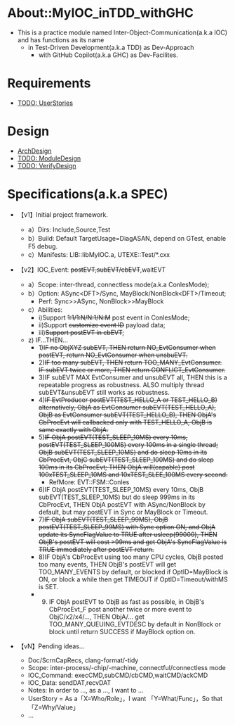 # About::MyIOC_inTDD_withGHC

* This is a practice module named Inter-Object-Communication(a.k.a IOC) and has functions as its name
  * in Test-Driven Development(a.k.a TDD) as Dev-Approach
    * with GitHub Copilot(a.k.a GHC) as Dev-Facilites.

# Requirements

* [TODO: UserStories](./README_UserStories.md)

# Design

* [ArchDesign](./README_ArchDesign.md)
* [TODO: ModuleDesign](./README_ModuleDesign.md)
* [TODO: VerifyDesign](./README_VerifyDesign.md)


# Specifications(a.k.a SPEC)

* 【v1】Initial project framework.
  * a）Dirs: Include,Source,Test
  * b）Build: Default TargetUsage=DiagASAN, depend on GTest, enable F5 debug.
  * c）Manifests: LIB::libMyIOC.a, UTEXE::Test/*.cxx

* 【v2】IOC_Event: ~~postEVT,subEVT/cbEVT~~,waitEVT
  * a）Scope: inter-thread, connectless mode(a.k.a ConlesMode);
  * b）Option: ASync\<DFT\>/Sync, MayBlock/NonBlock\<DFT>\/Timeout;
    * Perf: Sync>>ASync, NonBlock>>MayBlock
  * c）Abilities:
    * i)Support ~~1:1/1:N/N:1/N:M~~ post event in ConlesMode;
    * ii)Support ~~customize event ID~~ payload data;
    * iii)~~Support postEVT in cbEVT~~;
  * z) IF...THEN...
    * 1)~~IF no ObjXYZ subEVT, THEN return NO_EvtConsumer when postEVT, return NO_EvtConsumer when unsbuEVT.~~
    * 2)~~IF too many subEVT, THEN return TOO_MANY_EvtConsumer. IF subEVT twice or more, THEN return CONFLICT_EvtConsumer.~~
    * 3)IF subEVT MAX EvtConsumer and unsubEVT all, THEN this is a repeatable progress as robustness. ALSO multiply thread subEVT&unsubEVT still works as robustness.
    * 4)~~IF EvtProducer postEVT(TEST_HELLO_A or TEST_HELLO_B) alternatively, ObjA as EvtConsumer subEVT(TEST_HELLO_A), ObjB as EvtConsumer subEVT(TEST_HELLO_B), THEN ObjA's CbProcEvt will callbacked only with TEST_HELLO_A, ObjB is same exactly with ObjA.~~
    * 5)~~IF ObjA postEVT(TEST_SLEEP_10MS) every 10ms, postEVT(TEST_SLEEP_100MS) every 100ms in a single thread; ObjB subEVT(TEST_SLEEP_10MS) and do sleep 10ms in its CbProcEvt, ObjC subEVT(TEST_SLEEP_100MS) and do sleep 100ms in its CbProcEvt; THEN ObjA will(capable) post 100xTEST_SLEEP_10MS and 10xTEST_SLEE_100MS every second.~~
      * RefMore: EVT::FSM::Conles
    * 6)IF ObjA postEVT(TEST_SLEEP_10MS) every 10ms, ObjB subEVT(TEST_SLEEP_10MS) but do sleep 999ms in its CbProcEvt, THEN ObjA postEVT with ASync/NonBlock by default, but may postEVT in Sync or MayBlock or Timeout.
    * 7)~~IF ObjA subEVT(TEST_SLEEP_99MS), ObjB postEVT(TEST_SLEEP_99MS) with Sync option ON, and ObjA update its SyncFlagValue to TRUE after usleep(99000), THEN ObjB's postEVT will cost >99ms and get ObjA's SyncFlagValue is TRUE immediately after postEVT return.~~
    * 8)IF ObjA's CbProcEvt using too many CPU cycles, ObjB posted too many events, THEN ObjB's postEVT will get TOO_MANY_EVENTS by default, or blocked if OptID=MayBlock is ON, or block a while then get TIMEOUT if OptID=Timeout/withMS is SET.
    * 9) IF ObjA postEVT to ObjB as fast as possible, in ObjB's CbProcEvt_F post another twice or more event to ObjC/x2/x4/..., THEN ObjA/... get TOO_MANY_QUEUING_EVTDESC by default in NonBlock or block until return SUCCESS if MayBlock option on.

* 【vN】Pending ideas...
  * Doc/ScrnCapRecs, clang-format/-tidy
  * Scope: inter-process/-chip/-machine, connectful/connectless mode
  * IOC_Command: execCMD,subCMD/cbCMD,waitCMD/ackCMD
  * IOC_Data: sendDAT,recvDAT
  * Notes: In order to ..., as a ..., I want to ...
  * UserStory = As a「X=Who/Role」，I want 「Y=What/Func」，So that 「Z=Why/Value」
  * ...

